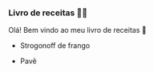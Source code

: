 ### Livro de receitas :man_cook:

Olá! Bem vindo ao meu livro de receitas :wave:

- Strogonoff de frango

- Pavê
